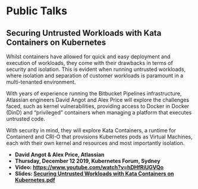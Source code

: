 # Public Talks

## Securing Untrusted Workloads with Kata Containers on Kubernetes

Whilst containers have allowed for quick and easy deployment and execution of workloads, they come with their drawbacks in terms of security and isolation. This is evident when running untrusted workloads, where isolation and separation of customer workloads is paramount in a multi-tenanted environment.

With years of experience running the Bitbucket Pipelines infrastructure, Atlassian engineers David Angot and Alex Price will explore the challenges faced, such as kernel vulnerabilities, providing access to Docker in Docker (DinD) and “privileged” containers when managing a platform that executes untrusted code.

With security in mind, they will explore Kata Containers, a runtime for Containerd and CRI-O that provisions Kubernetes pods as Virtual Machines, each with their own kernel and resources and most importantly isolation.

- **David Angot & Alex Price, Atlassian**
- **Thursday, December 12 2019, Kubernetes Forum, Sydney**
- **Video: https://www.youtube.com/watch?v=hDHfRiUGVQo**
- **Slides: [Securing Untrusted Workloads with Kata Containers on Kubernetes.pdf](./slides/Securing%20Untrusted%20Workloads%20with%20Kata%20Containers%20on%20Kubernetes.pdf)**
